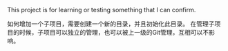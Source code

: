 This project is for learning or testing something that I can confirm.

如何增加一个子项目，需要创建一个新的目录，并且初始化此目录。
在管理子项目的时候，子项目可以独立的管理，也可以被上一级的Git管理，互相可以不影响。
